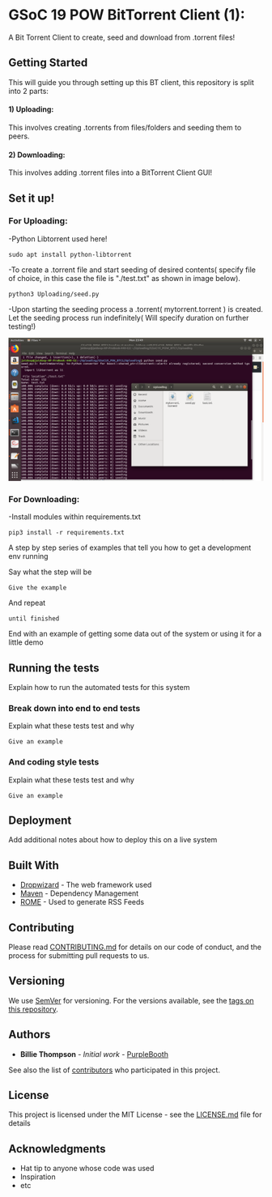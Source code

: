 # GSoC 19 POW BitTorrent Client (1):
A Bit Torrent Client to create, seed and download from .torrent files!

## Getting Started

This will guide you through setting up this BT client, this repository is split into 2 parts:

#### 1) Uploading:
This involves creating .torrents from files/folders and seeding them to peers.

#### 2) Downloading:
This involves adding .torrent files into a BitTorrent Client GUI!

## Set it up!

### For Uploading:

-Python Libtorrent used here!
```
sudo apt install python-libtorrent
```
-To create a .torrent file and start seeding of desired contents( specify file of choice, in this case the file is "./test.txt" as shown in image below).
```
python3 Uploading/seed.py
```
-Upon starting the seeding process a .torrent( mytorrent.torrent ) is created. Let the seeding process run indefinitely( Will specify duration on further testing!)

![](images/seeding.png)



### For Downloading:

-Install modules within requirements.txt
```
pip3 install -r requirements.txt 

```
A step by step series of examples that tell you how to get a development env running

Say what the step will be

```
Give the example
```

And repeat

```
until finished
```

End with an example of getting some data out of the system or using it for a little demo

## Running the tests

Explain how to run the automated tests for this system

### Break down into end to end tests

Explain what these tests test and why

```
Give an example
```

### And coding style tests

Explain what these tests test and why

```
Give an example
```

## Deployment

Add additional notes about how to deploy this on a live system

## Built With

* [Dropwizard](http://www.dropwizard.io/1.0.2/docs/) - The web framework used
* [Maven](https://maven.apache.org/) - Dependency Management
* [ROME](https://rometools.github.io/rome/) - Used to generate RSS Feeds

## Contributing

Please read [CONTRIBUTING.md](https://gist.github.com/PurpleBooth/b24679402957c63ec426) for details on our code of conduct, and the process for submitting pull requests to us.

## Versioning

We use [SemVer](http://semver.org/) for versioning. For the versions available, see the [tags on this repository](https://github.com/your/project/tags). 

## Authors

* **Billie Thompson** - *Initial work* - [PurpleBooth](https://github.com/PurpleBooth)

See also the list of [contributors](https://github.com/your/project/contributors) who participated in this project.

## License

This project is licensed under the MIT License - see the [LICENSE.md](LICENSE.md) file for details

## Acknowledgments

* Hat tip to anyone whose code was used
* Inspiration
* etc


